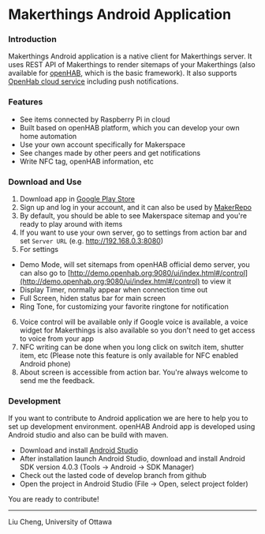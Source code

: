 Makerthings Android Application
=====================


### Introduction
Makerthings Android application is a native client for Makerthings server. It uses REST API of Makerthings to render
sitemaps of your Makerthings (also available for [openHAB](https://github.com/openhab/openhab), which is the basic framework). It also supports [OpenHab cloud service](https://my.openhab.org) including push notifications.

### Features
- See items connected by Raspberry Pi in cloud
- Built based on openHAB platform, which you can develop your own home automation
- Use your own account specifically for Makerspace
- See changes made by other peers and get notifications
- Write NFC tag, openHAB information, etc

### Download and Use
1. Download app in [Google Play Store](https://play.google.com/store/apps/details?id=me.willowcheng.makerthings)
2. Sign up and log in your account, and it can also be used by [MakerRepo](http://makerepo.com)
3. By default, you should be able to see Makerspace sitemap and you're ready to play around with items
4. If you want to use your own server, go to settings from action bar and set `Server URL` (e.g. http://192.168.0.3:8080)
5. For settings
  - Demo Mode, will set sitemaps from openHAB official demo server, you can also go to [http://demo.openhab.org:9080/ui/index.html#/control](http://demo.openhab.org:9080/ui/index.html#/control) to view it
  - Display Timer, normally appear when connection time out 
  - Full Screen, hiden status bar for main screen
  - Ring Tone, for customizing your favorite ringtone for notification
6. Voice control will be available only if Google voice is available, a voice widget for Makerthings is also available so you don't need to get access to voice from your app
7. NFC writing can be done when you long click on switch item, shutter item, etc (Please note this feature is only available for NFC enabled Android phone)
8. About screen is accessible from action bar. You're always welcome to send me the feedback.

### Development
If you want to contribute to Android application we are here to help you to set up
development environment. openHAB Android app is developed using Android studio and also can be
build with maven.

- Download and install [Android Studio](http://developer.android.com/sdk/installing/studio.html)
- After installation launch Android Studio, download and install Android SDK version 4.0.3 (Tools ->
Android -> SDK Manager)
- Check out the lasted code of develop branch from github
- Open the project in Android Studio (File -> Open, select project folder)

You are ready to contribute!

---------
Liu Cheng, University of Ottawa
